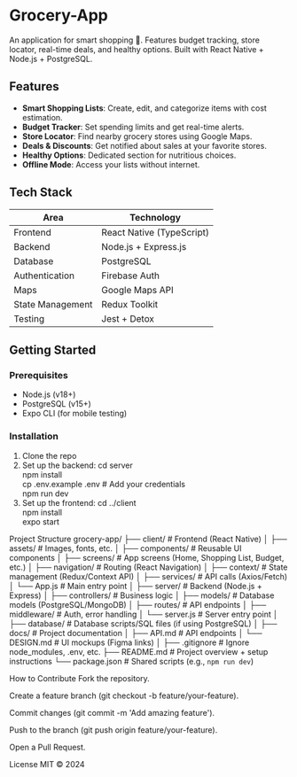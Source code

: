 # Grocery-App
An application for smart shopping 🛒. Features budget tracking, store locator, real-time deals, and healthy options. Built with React Native + Node.js + PostgreSQL.

## Features  
- **Smart Shopping Lists**: Create, edit, and categorize items with cost estimation.  
- **Budget Tracker**: Set spending limits and get real-time alerts.  
- **Store Locator**: Find nearby grocery stores using Google Maps.  
- **Deals & Discounts**: Get notified about sales at your favorite stores.  
- **Healthy Options**: Dedicated section for nutritious choices.  
- **Offline Mode**: Access your lists without internet.

## Tech Stack  
| **Area**       | **Technology**                          |  
|----------------|----------------------------------------|  
| Frontend       | React Native (TypeScript)              |  
| Backend        | Node.js + Express.js                   |  
| Database       | PostgreSQL                             |  
| Authentication | Firebase Auth                          |  
| Maps           | Google Maps API                        |  
| State Management | Redux Toolkit                        |  
| Testing        | Jest + Detox                          |  

## Getting Started  
### Prerequisites  
- Node.js (v18+)  
- PostgreSQL (v15+)  
- Expo CLI (for mobile testing)

### Installation  
1. Clone the repo
2. Set up the backend:
   cd server  
npm install  
cp .env.example .env  # Add your credentials  
npm run dev 
3. Set up the frontend:
cd ../client  
npm install  
expo start  

Project Structure
grocery-app/
├── client/                  # Frontend (React Native)
│   ├── assets/              # Images, fonts, etc.
│   ├── components/          # Reusable UI components
│   ├── screens/             # App screens (Home, Shopping List, Budget, etc.)
│   ├── navigation/          # Routing (React Navigation)
│   ├── context/             # State management (Redux/Context API)
│   ├── services/            # API calls (Axios/Fetch)
│   └── App.js               # Main entry point
│
├── server/                  # Backend (Node.js + Express)
│   ├── controllers/         # Business logic
│   ├── models/              # Database models (PostgreSQL/MongoDB)
│   ├── routes/              # API endpoints
│   ├── middleware/          # Auth, error handling
│   └── server.js            # Server entry point
│
├── database/                # Database scripts/SQL files (if using PostgreSQL)
│
├── docs/                    # Project documentation
│   ├── API.md               # API endpoints
│   └── DESIGN.md            # UI mockups (Figma links)
│
├── .gitignore              # Ignore node_modules, .env, etc.
├── README.md               # Project overview + setup instructions
└── package.json            # Shared scripts (e.g., `npm run dev`)

How to Contribute
Fork the repository.

Create a feature branch (git checkout -b feature/your-feature).

Commit changes (git commit -m 'Add amazing feature').

Push to the branch (git push origin feature/your-feature).

Open a Pull Request.


License
MIT © 2024

